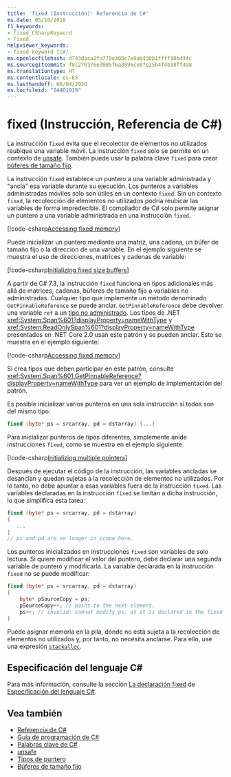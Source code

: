 ```yaml
---
title: 'fixed (Instrucción): Referencia de C#'
ms.date: 05/10/2018
f1_keywords:
- fixed_CSharpKeyword
- fixed
helpviewer_keywords:
- fixed keyword [C#]
ms.openlocfilehash: d743daca2fa779e300c7e8ab430b1ffff10b434c
ms.sourcegitcommit: f8c270376ed905f6a8896ce0fe25b4f4b38ff498
ms.translationtype: HT
ms.contentlocale: es-ES
ms.lasthandoff: 06/04/2020
ms.locfileid: "84401919"
---
```

# <a name="fixed-statement-c-reference"></a>fixed (Instrucción, Referencia de C#)

La instrucción `fixed` evita que el recolector de elementos no utilizados reubique una variable móvil. La instrucción `fixed` solo se permite en un contexto de [unsafe](unsafe.md). También puede usar la palabra clave `fixed` para crear [búferes de tamaño fijo](../../programming-guide/unsafe-code-pointers/fixed-size-buffers.md).

La instrucción `fixed` establece un puntero a una variable administrada y "ancla" esa variable durante su ejecución. Los punteros a variables administradas móviles solo son útiles en un contexto `fixed`. Sin un contexto `fixed`, la recolección de elementos no utilizados podría reubicar las variables de forma impredecible. El compilador de C# solo permite asignar un puntero a una variable administrada en una instrucción `fixed`.

[!code-csharp[Accessing fixed memory](snippets/FixedKeywordExamples.cs#1)]

Puede inicializar un puntero mediante una matriz, una cadena, un búfer de tamaño fijo o la dirección de una variable. En el ejemplo siguiente se muestra el uso de direcciones, matrices y cadenas de variable:

[!code-csharp[Initializing fixed size buffers](snippets/FixedKeywordExamples.cs#2)]

A partir de C# 7.3, la instrucción `fixed` funciona en tipos adicionales más allá de matrices, cadenas, búferes de tamaño fijo o variables no administradas. Cualquier tipo que implemente un método denominado `GetPinnableReference` se puede anclar. `GetPinnableReference` debe devolver una variable `ref` a un [tipo no administrado](../builtin-types/unmanaged-types.md). Los tipos de .NET <xref:System.Span%601?displayProperty=nameWithType> y <xref:System.ReadOnlySpan%601?displayProperty=nameWithType> presentados en .NET Core 2.0 usan este patrón y se pueden anclar. Esto se muestra en el ejemplo siguiente:

[!code-csharp[Accessing fixed memory](snippets/FixedKeywordExamples.cs#FixedSpan)]

Si crea tipos que deben participar en este patrón, consulte <xref:System.Span%601.GetPinnableReference?displayProperty=nameWithType> para ver un ejemplo de implementación del patrón.

Es posible inicializar varios punteros en una sola instrucción si todos son del mismo tipo:

```csharp
fixed (byte* ps = srcarray, pd = dstarray) {...}
```

Para inicializar punteros de tipos diferentes, simplemente anide instrucciones `fixed`, como se muestra en el ejemplo siguiente.

[!code-csharp[Initializing multiple pointers](snippets/FixedKeywordExamples.cs#3)]

Después de ejecutar el código de la instrucción, las variables ancladas se desanclan y quedan sujetas a la recolección de elementos no utilizados. Por lo tanto, no debe apuntar a esas variables fuera de la instrucción `fixed`. Las variables declaradas en la instrucción `fixed` se limitan a dicha instrucción, lo que simplifica esta tarea:

```csharp
fixed (byte* ps = srcarray, pd = dstarray)
{
   ...
}
// ps and pd are no longer in scope here.
```

Los punteros inicializados en instrucciones `fixed` son variables de solo lectura. Si quiere modificar el valor del puntero, debe declarar una segunda variable de puntero y modificarla. La variable declarada en la instrucción `fixed` no se puede modificar:

```csharp
fixed (byte* ps = srcarray, pd = dstarray)
{
    byte* pSourceCopy = ps;
    pSourceCopy++; // point to the next element.
    ps++; // invalid: cannot modify ps, as it is declared in the fixed statement.
}
```

Puede asignar memoria en la pila, donde no está sujeta a la recolección de elementos no utilizados y, por tanto, no necesita anclarse. Para ello, use una expresión [`stackalloc`](../operators/stackalloc.md).

## <a name="c-language-specification"></a>Especificación del lenguaje C#

Para más información, consulte la sección [La declaración fixed](~/_csharplang/spec/unsafe-code.md#the-fixed-statement) de [Especificación del lenguaje C#](~/_csharplang/spec/introduction.md).

## <a name="see-also"></a>Vea también

- [Referencia de C#](../index.md)
- [Guía de programación de C#](../../programming-guide/index.md)
- [Palabras clave de C#](index.md)
- [unsafe](unsafe.md)
- [Tipos de puntero](../../programming-guide/unsafe-code-pointers/pointer-types.md)
- [Búferes de tamaño fijo](../../programming-guide/unsafe-code-pointers/fixed-size-buffers.md)
